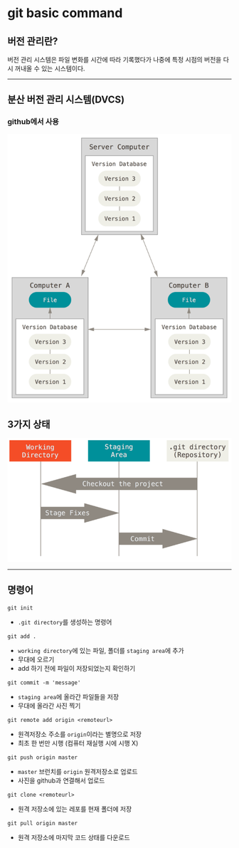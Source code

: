 # git basic command

## 버전 관리란?
 버전 관리 시스템은 파일 변화를 시간에 따라 기록했다가 나중에 특정 시점의 버전을 다시 꺼내올 수 있는 시스템이다. 

---

## 분산 버전 관리 시스템(DVCS)

### github에서 사용

![DVCS](./assets/distributed.png)

## 3가지 상태

![areas](./assets/areas.png)


---
## 명령어

```shell 
git init

```
- `.git directory`를 생성하는 명령어

```shell
git add .
```
- `working directory`에 있는 파일, 폴더를 `staging area`에 추가
- 무대에 오르기
- add 하기 전에 파일이 저장되었는지 확인하기

```shell
git commit -m 'message'
```
- `staging area`에 올라간 파일들을 저장
- 무대에 올라간 사진 찍기

```shell
git remote add origin <remoteurl>
```
- 원격저장소 주소를 `origin`이라는 별명으로 저장
- 최초 한 번만 시행 (컴퓨터 재실행 시에 시행 X)

```shell
git push origin master
```
- `master` 브런치를 `origin` 원격저장소로 업로드
- 사진을 github과 연결해서 업로드

```shell
git clone <remoteurl>
```
- 원격 저장소에 있는 레포를 현재 폴더에 저장

```shell
git pull origin master
```
- 원격 저장소에 마지막 코드 상태를 다운로드
